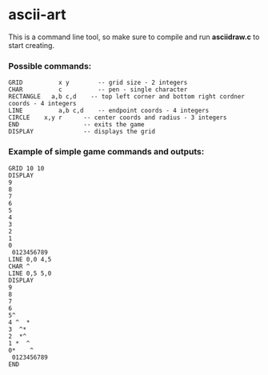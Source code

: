 # ascii-art
This is a command line tool, so make sure to compile and run **asciidraw.c** to start creating.

### Possible commands: 
```
GRID		  x y        -- grid size - 2 integers
CHAR		  c          -- pen - single character
RECTANGLE	a,b c,d    -- top left corner and bottom right cordner coords - 4 integers
LINE		  a,b c,d    -- endpoint coords - 4 integers
CIRCLE	  x,y r      -- center coords and radius - 3 integers
END                  -- exits the game
DISPLAY              -- displays the grid
```

### Example of simple game commands and outputs:
```
GRID 10 10
DISPLAY
9          
8          
7          
6          
5          
4          
3          
2          
1          
0          
 0123456789
LINE 0,0 4,5
CHAR ^
LINE 0,5 5,0
DISPLAY
9          
8          
7          
6          
5^         
4 ^  *     
3  ^*      
2  *^      
1 *  ^     
0*    ^    
 0123456789
END
```
